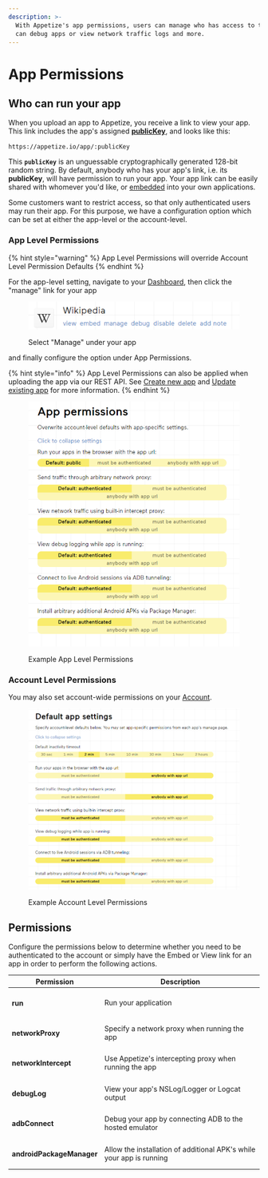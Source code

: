 ```yaml
---
description: >-
  With Appetize's app permissions, users can manage who has access to their app,
  can debug apps or view network traffic logs and more.
---
```


# App Permissions

## Who can run your app

When you upload an app to Appetize, you receive a link to view your app. This link includes the app's assigned [**publicKey**](sharing-apps.md#public-key), and looks like this:

```
https://appetize.io/app/:publicKey
```

This **`publicKey`** is an unguessable cryptographically generated 128-bit random string. By default, anybody who has your app's link, i.e. its **publicKey**, will have permission to run your app. Your app link can be easily shared with whomever you'd like, or [embedded](embedding-apps.md) into your own applications.

Some customers want to restrict access, so that only authenticated users may run their app. For this purpose, we have a configuration option which can be set at either the app-level or the account-level.&#x20;

### App Level Permissions

{% hint style="warning" %}
App Level Permissions will override Account Level Permission Defaults
{% endhint %}

For the app-level setting, navigate to your [Dashboard](https://appetize.io/dashboard), then click the "manage" link for your app

<figure><img src="../.gitbook/assets/image (10) (1) (1) (2).png" alt=""><figcaption><p>Select "Manage" under your app</p></figcaption></figure>

and finally configure the option under App Permissions.&#x20;

{% hint style="info" %}
App Level Permissions can also be applied when uploading the app via our REST API. See [Create new app](../rest-api/create-new-app.md) and [Update existing app](../rest-api/update-existing-app.md) for more information.
{% endhint %}

<figure><img src="../.gitbook/assets/image (3) (2).png" alt=""><figcaption><p>Example App Level Permissions</p></figcaption></figure>

### Account Level Permissions

You may also set account-wide permissions on your [Account](https://appetize.io/account).

<figure><img src="../.gitbook/assets/image (1) (1).png" alt=""><figcaption><p>Example Account Level Permissions</p></figcaption></figure>

## Permissions

Configure the permissions below to determine whether you need to be authenticated to the account or simply have the Embed or View link for an app in order to perform the following actions.

| Permission                     | Description                                                          |
| ------------------------------ | -------------------------------------------------------------------- |
| <h4>run</h4>                   | Run your application                                                 |
| <h4>networkProxy</h4>          | Specify a network proxy when running the app                         |
| <h4>networkIntercept</h4>      | Use Appetize's intercepting proxy when running the app               |
| <h4>debugLog</h4>              | View your app's NSLog/Logger or Logcat output                        |
| <h4>adbConnect</h4>            | Debug your app by connecting ADB to the hosted emulator              |
| <h4>androidPackageManager</h4> | Allow the installation of additional APK's while your app is running |
